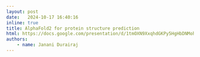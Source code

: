 ```yaml
---
layout: post
date:   2024-10-17 16:40:16
inline: true
title: AlphaFold2 for protein structure prediction
html: https://docs.google.com/presentation/d/1tmOXN9XxqhdGKPy5HgHbDNMoh08D2pYhJc6kO5jH57E/edit?usp=sharing
authors:
    - name: Janani Durairaj
---
```



